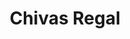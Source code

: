 ---
title: 'Chivas Regal'
category: 'Whiskey'
description: 'Lorem ipsum dolor sit amet consectetur adipisicing elit. Obcaecati sint cumque voluptatem cupiditate odit corporis.'
price: 29
---